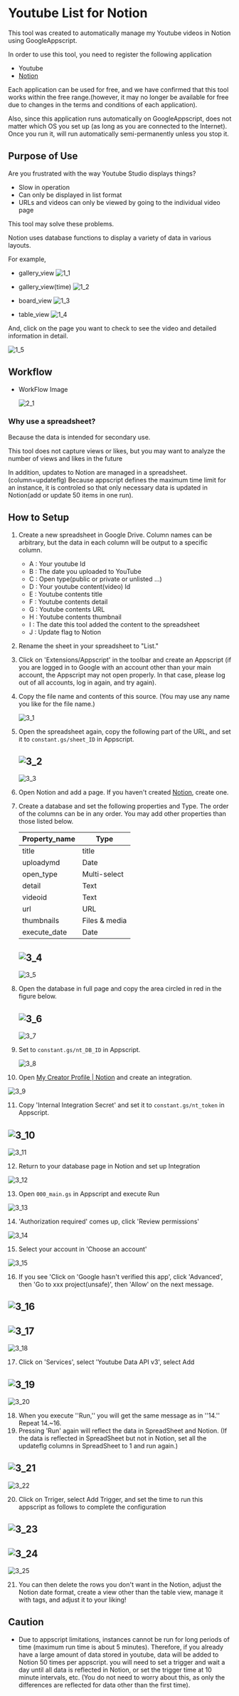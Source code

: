 # Youtube List for Notion

This tool was created to automatically manage my Youtube videos in Notion using GoogleAppscript.

In order to use this tool, you need to register the following application

- Youtube
- [Notion](https://www.notion.so/ja)

Each application can be used for free, and we have confirmed that this tool works within the free range.(however, it may no longer be available for free due to changes in the terms and conditions of each application).

Also, since this application runs automatically on GoogleAppscript, does not matter which OS you set up (as long as you are connected to the Internet).
Once you run it, will run automatically semi-permanently unless you stop it.

## Purpose of Use

Are you frustrated with the way Youtube Studio displays things?

- Slow in operation
- Can only be displayed in list format
- URLs and videos can only be viewed by going to the individual video page

This tool may solve these problems.

Notion uses database functions to display a variety of data in various layouts.

For example,
- gallery_view
  ![1_1](attachments/1_1.PNG)

- gallery_view(time)
  ![1_2](attachments/1_2.PNG)

- board_view
  ![1_3](attachments/1_3.PNG)

- table_view
  ![1_4](attachments/1_4.PNG)

And, click on the page you want to check to see the video and detailed information in detail.

![1_5](attachments/1_5.PNG)

## Workflow

- WorkFlow Image

  ![2_1](attachments/2_1.PNG)

### Why use a spreadsheet?

Because the data is intended for secondary use.

This tool does not capture views or likes, but you may want to analyze the number of views and likes in the future

In addition, updates to Notion are managed in a spreadsheet. (column=updateflg)
Because appscript defines the maximum time limit for an instance, it is controled so that only necessary data is updated in Notion(add or update 50 items in one run).

## How to Setup

1. Create a new spreadsheet in Google Drive.
Column names can be arbitrary, but the data in each column will be output to a specific column.

   - A : Your youtube Id
   - B : The date you uploaded to YouTube
   - C : Open type(public or private or unlisted ...)
   - D : Your youtube content(video) Id
   - E : Youtube contents title
   - F : Youtube contents detail
   - G : Youtube contents URL
   - H : Youtube contents thumbnail
   - I : The date this tool added the content to the spreadsheet
   - J : Update flag to Notion

2. Rename the sheet in your spreadsheet to "List."

3. Click on 'Extensions/Appscript' in the toolbar and create an Appscript (if you are logged in to Google with an account other than your main account, the Appscript may not open properly. In that case, please log out of all accounts, log in again, and try again).
   
4. Copy the file name and contents of this source. (You may use any name you like for the file name.)

   ![3_1](attachments/3_1.PNG)

5. Open the spreadsheet again, copy the following part of the URL, and set it to `constant.gs/sheet_ID` in Appscript.

   ![3_2](attachments/3_2.PNG)   
   ---
   ![3_3](attachments/3_3.PNG)
   
6. Open Notion and add a page. If you haven't created [Notion](https://www.notion.so/), create one.

7. Create a database and set the following properties and Type. The order of the columns can be in any order. You may add other properties than those listed below.
   
	|  Property_name | Type |
	| --- | --- |
	| title | title |
	| uploadymd | Date |
	| open_type | Multi-select |
	| detail | Text |
	| videoid | Text |
	| url | URL |
	| thumbnails | Files & media |
	| execute_date | Date |

   ![3_4](attachments/3_4.PNG)
   ---
   ![3_5](attachments/3_5.PNG)

8. Open the database in full page and copy the area circled in red in the figure below.

   ![3_6](attachments/3_6.PNG)
   ---
   ![3_7](attachments/3_7.PNG)

9. Set to `constant.gs/nt_DB_ID` in Appscript.

   ![3_8](attachments/3_8.PNG)


10.  Open [My Creator Profile | Notion](https://www.notion.so/profile/integrations) and create an integration.

   ![3_9](attachments/3_9.PNG)

11.  Copy 'Internal Integration Secret' and set it to `constant.gs/nt_token` in Appscript.

   ![3_10](attachments/3_10.PNG)
   ---
   ![3_11](attachments/3_11.PNG)

12. Return to your database page in Notion and set up Integration

   ![3_12](attachments/3_12.PNG) 

13. Open `000_main.gs` in Appscript and execute Run

   ![3_13](attachments/3_13.PNG)

14. 'Authorization required' comes up, click 'Review permissions'

   ![3_14](attachments/3_14.PNG)

15. Select your account in 'Choose an account'

   ![3_15](attachments/3_15.PNG)

16. If you see 'Click on 'Google hasn't verified this app', click 'Advanced', then 'Go to xxx project(unsafe)', then 'Allow' on the next message.

   ![3_16](attachments/3_16.PNG)
   ---
   ![3_17](attachments/3_17.PNG)
   ---
   ![3_18](attachments/3_18.PNG)

17. Click on 'Services', select 'Youtube Data API v3', select Add

   ![3_19](attachments/3_19.PNG)
   ---
   ![3_20](attachments/3_20.PNG)

18. When you execute ''Run,'' you will get the same message as in ''14.'' Repeat 14.~16.
19. Pressing 'Run' again will reflect the data in SpreadSheet and Notion. (If the data is reflected in SpreadSheet but not in Notion, set all the updateflg columns in SpreadSheet to 1 and run again.)

   ![3_21](attachments/3_21.PNG)
   ---
   ![3_22](attachments/3_22.PNG)

20. Click on Trriger, select Add Trigger, and set the time to run this appscript as follows to complete the configuration

   ![3_23](attachments/3_23.PNG)
   ---
   ![3_24](attachments/3_24.PNG)
   ---
   ![3_25](attachments/3_25.PNG)

21. You can then delete the rows you don't want in the Notion, adjust the Notion date format, create a view other than the table view, manage it with tags, and adjust it to your liking!



## Caution

- Due to appscript limitations, instances cannot be run for long periods of time (maximum run time is about 5 minutes). Therefore, if you already have a large amount of data stored in youtube, data will be added to Notion 50 times per appscript. you will need to set a trigger and wait a day until all data is reflected in Notion, or set the trigger time at 10 minute intervals, etc. (You do not need to worry about this, as only the differences are reflected for data other than the first time).
